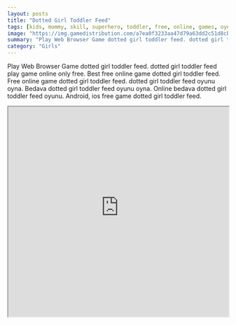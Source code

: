 ```yaml
---
layout: posts
title: "Dotted Girl Toddler Feed"
tags: [kids, mommy, skill, superhero, toddler, free, online, games, oyna, game, free, games, play, play, games]
image: "https://img.gamedistribution.com/a7ea0f3233aa47d79a63dd2c51d8cb80.jpg"
summary: "Play Web Browser Game dotted girl toddler feed. dotted girl toddler feed play game online only free. Best free online game dotted girl toddler feed. Free online game dotted girl toddler feed. dotted girl toddler feed oyunu oyna. Bedava dotted girl toddler feed oyunu oyna. Online bedava dotted girl toddler feed oyunu. Android, ios free game dotted girl toddler feed."
category: "Girls"
---
```


Play Web Browser Game dotted girl toddler feed. dotted girl toddler feed play game online only free. Best free online game dotted girl toddler feed. Free online game dotted girl toddler feed. dotted girl toddler feed oyunu oyna. Bedava dotted girl toddler feed oyunu oyna. Online bedava dotted girl toddler feed oyunu. Android, ios free game dotted girl toddler feed.

<iframe width="100%" height="480px;" src="https://html5.gamedistribution.com/a7ea0f3233aa47d79a63dd2c51d8cb80/"></iframe>